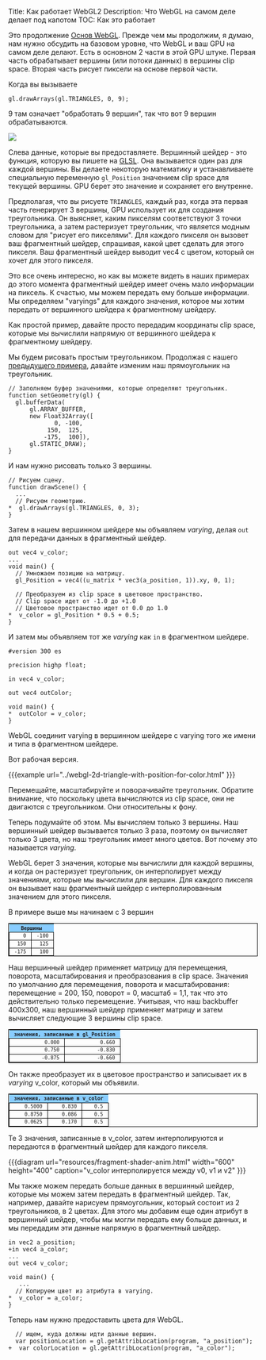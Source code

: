 Title: Как работает WebGL2
Description: Что WebGL на самом деле делает под капотом
TOC: Как это работает


Это продолжение [Основ WebGL](webgl-fundamentals.html).
Прежде чем мы продолжим, я думаю, нам нужно обсудить на
базовом уровне, что WebGL и ваш GPU на самом деле делают. Есть в основном 2
части в этой GPU штуке. Первая часть обрабатывает вершины (или потоки
данных) в вершины clip space. Вторая часть рисует пиксели на основе
первой части.

Когда вы вызываете

    gl.drawArrays(gl.TRIANGLES, 0, 9);

9 там означает "обработать 9 вершин", так что вот 9 вершин обрабатываются.

<div class="webgl_center"><img src="resources/vertex-shader-anim.gif" /></div>

Слева данные, которые вы предоставляете. Вершинный шейдер - это функция, которую вы
пишете на [GLSL](webgl-shaders-and-glsl.html). Она вызывается один раз для каждой вершины.
Вы делаете некоторую математику и устанавливаете специальную переменную `gl_Position` значением clip space
для текущей вершины. GPU берет это значение и сохраняет его внутренне.

Предполагая, что вы рисуете `TRIANGLES`, каждый раз, когда эта первая часть генерирует 3
вершины, GPU использует их для создания треугольника. Он выясняет, каким
пикселям соответствуют 3 точки треугольника, а затем растеризует
треугольник, что является модным словом для "рисует его пикселями". Для каждого
пикселя он вызовет ваш фрагментный шейдер, спрашивая, какой цвет сделать для этого
пикселя. Ваш фрагментный шейдер выводит vec4
с цветом, который он хочет для этого пикселя.

Это все очень интересно, но как вы можете видеть в наших примерах до
этого момента фрагментный шейдер имеет очень мало информации на пиксель.
К счастью, мы можем передать ему больше информации. Мы определяем "varyings" для каждого
значения, которое мы хотим передать от вершинного шейдера к фрагментному шейдеру.

Как простой пример, давайте просто передадим координаты clip space, которые мы вычислили
напрямую от вершинного шейдера к фрагментному шейдеру.

Мы будем рисовать простым треугольником. Продолжая с нашего
[предыдущего примера](webgl-2d-matrices.html), давайте изменим наш прямоугольник на
треугольник.

    // Заполняем буфер значениями, которые определяют треугольник.
    function setGeometry(gl) {
      gl.bufferData(
          gl.ARRAY_BUFFER,
          new Float32Array([
                 0, -100,
               150,  125,
              -175,  100]),
          gl.STATIC_DRAW);
    }

И нам нужно рисовать только 3 вершины.

    // Рисуем сцену.
    function drawScene() {
      ...
      // Рисуем геометрию.
    *  gl.drawArrays(gl.TRIANGLES, 0, 3);
    }

Затем в нашем вершинном шейдере мы объявляем *varying*, делая `out` для передачи данных в
фрагментный шейдер.

    out vec4 v_color;
    ...
    void main() {
      // Умножаем позицию на матрицу.
      gl_Position = vec4((u_matrix * vec3(a_position, 1)).xy, 0, 1);

      // Преобразуем из clip space в цветовое пространство.
      // Clip space идет от -1.0 до +1.0
      // Цветовое пространство идет от 0.0 до 1.0
    *  v_color = gl_Position * 0.5 + 0.5;
    }

И затем мы объявляем тот же *varying* как `in` в фрагментном шейдере.

    #version 300 es

    precision highp float;

    in vec4 v_color;

    out vec4 outColor;

    void main() {
    *  outColor = v_color;
    }

WebGL соединит varying в вершинном шейдере с varying
того же имени и типа в фрагментном шейдере.

Вот рабочая версия.

{{{example url="../webgl-2d-triangle-with-position-for-color.html" }}}

Перемещайте, масштабируйте и поворачивайте треугольник. Обратите внимание, что поскольку цвета
вычисляются из clip space, они не двигаются с треугольником. Они
относительны к фону.

Теперь подумайте об этом. Мы вычисляем только 3 вершины. Наш вершинный шейдер
вызывается только 3 раза, поэтому он вычисляет только 3 цвета, но наш
треугольник имеет много цветов. Вот почему это называется *varying*.

WebGL берет 3 значения, которые мы вычислили для каждой вершины, и когда он растеризует
треугольник, он интерполирует между значениями, которые мы вычислили для
вершин. Для каждого пикселя он вызывает наш фрагментный шейдер с
интерполированным значением для этого пикселя.

В примере выше мы начинаем с 3 вершин

<style>
table.vertex_table {
  border: 1px solid black;
  border-collapse: collapse;
  font-family: monospace;
  font-size: small;
}

table.vertex_table th {
  background-color: #88ccff;
  padding-right: 1em;
  padding-left: 1em;
}

table.vertex_table td {
  border: 1px solid black;
  text-align: right;
  padding-right: 1em;
  padding-left: 1em;
}
</style>
<div class="hcenter">
<table class="vertex_table">
<tr><th colspan="2">Вершины</th></tr>
<tr><td>0</td><td>-100</td></tr>
<tr><td>150</td><td>125</td></tr>
<tr><td>-175</td><td>100</td></tr>
</table>
</div>

Наш вершинный шейдер применяет матрицу для перемещения, поворота, масштабирования и преобразования
в clip space. Значения по умолчанию для перемещения, поворота и масштабирования:
перемещение = 200, 150, поворот = 0, масштаб = 1,1, так что это действительно только
перемещение. Учитывая, что наш backbuffer 400x300, наш вершинный шейдер применяет
матрицу и затем вычисляет следующие 3 вершины clip space.

<div class="hcenter">
<table class="vertex_table">
<tr><th colspan="3">значения, записанные в gl_Position</th></tr>
<tr><td>0.000</td><td>0.660</td></tr>
<tr><td>0.750</td><td>-0.830</td></tr>
<tr><td>-0.875</td><td>-0.660</td></tr>
</table>
</div>

Он также преобразует их в цветовое пространство и записывает их в *varying*
v_color, который мы объявили.

<div class="hcenter">
<table class="vertex_table">
<tr><th colspan="3">значения, записанные в v_color</th></tr>
<tr><td>0.5000</td><td>0.830</td><td>0.5</td></tr>
<tr><td>0.8750</td><td>0.086</td><td>0.5</td></tr>
<tr><td>0.0625</td><td>0.170</td><td>0.5</td></tr>
</table>
</div>

Те 3 значения, записанные в v_color, затем интерполируются и передаются в
фрагментный шейдер для каждого пикселя.

{{{diagram url="resources/fragment-shader-anim.html" width="600" height="400" caption="v_color интерполируется между v0, v1 и v2" }}}

Мы также можем передать больше данных в вершинный шейдер, которые мы можем затем передать
в фрагментный шейдер. Так, например, давайте нарисуем прямоугольник, который
состоит из 2 треугольников, в 2 цветах. Для этого мы добавим еще один
атрибут в вершинный шейдер, чтобы мы могли передать ему больше данных, и мы передадим
эти данные напрямую в фрагментный шейдер.

    in vec2 a_position;
    +in vec4 a_color;
    ...
    out vec4 v_color;

    void main() {
       ...
      // Копируем цвет из атрибута в varying.
    *  v_color = a_color;
    }

Теперь нам нужно предоставить цвета для WebGL.

      // ищем, куда должны идти данные вершин.
      var positionLocation = gl.getAttribLocation(program, "a_position");
    +  var colorLocation = gl.getAttribLocation(program, "a_color"); 